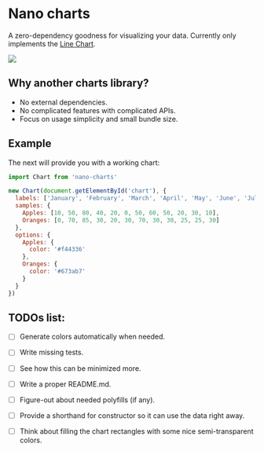 # Nano charts

A zero-dependency goodness for visualizing your data.
Currently only implements the [Line Chart](https://en.wikipedia.org/wiki/Line_chart).

![](https://cdn-std.dprcdn.net/files/acc_99774/0MOtQ4)

## Why another charts library?

- No external dependencies.
- No complicated features with complicated APIs.
- Focus on usage simplicity and small bundle size.

## Example

The next will provide you with a working chart:

```javascript
import Chart from 'nano-charts'

new Chart(document.getElementById('chart'), {
  labels: ['January', 'February', 'March', 'April', 'May', 'June', 'July', 'August', 'September', 'October', 'November', 'December'],
  samples: {
    Apples: [10, 50, 80, 40, 20, 0, 50, 60, 50, 20, 30, 10],
    Oranges: [0, 70, 85, 30, 20, 30, 70, 30, 30, 25, 25, 30]
  },
  options: {
    Apples: {
      color: '#f44336'
    },
    Oranges: {
      color: '#673ab7'
    }
  }
})
```

## TODOs list:

- [ ] Generate colors automatically when needed.
- [ ] Write missing tests.
- [ ] See how this can be minimized more.
- [ ] Write a proper README.md.
- [ ] Figure-out about needed polyfills (if any).
- [ ] Provide a shorthand for constructor so it can use the data right away.
- [ ] Think about filling the chart rectangles with some nice semi-transparent colors.

